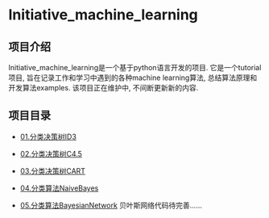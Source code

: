 Initiative_machine_learning
=========================

项目介绍
------------

Initiative_machine_learning是一个基于python语言开发的项目. 它是一个tutorial项目, 旨在记录工作和学习中遇到的各种machine learning算法, 总结算法原理和开发算法examples.
该项目正在维护中, 不间断更新新的内容.

项目目录
------------

* [01.分类决策树ID3](https://github.com/Daniel1586/Initiative_machine_learning/tree/master/01_decision_tree_id3)

* [02.分类决策树C4.5](https://github.com/Daniel1586/Initiative_machine_learning/tree/master/02_decision_tree_c4.5)

* [03.分类决策树CART](https://github.com/Daniel1586/Initiative_machine_learning/tree/master/03_decision_tree_cart)

* [04.分类算法NaiveBayes](https://github.com/Daniel1586/Initiative_machine_learning/tree/master/04_classification_naive_bayes)

* [05.分类算法BayesianNetwork](https://github.com/Daniel1586/Initiative_machine_learning/tree/master/05_classification_bayesian_network)
贝叶斯网络代码待完善......
